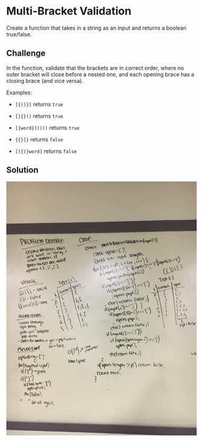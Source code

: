 # Multi-Bracket Validation

Create a function that takes in a string as an input and returns a boolean true/false.

## Challenge

In the function, validate that the brackets are in correct order, where no outer bracket will close before a nested one, and each opening brace has a closing brace (and vice versa).

Examples:
- `[{()}]` returns `true`
- `[]{}()` returns `true`
- `[{word}]()()` returns `true`


- `{{}]}` returns `false`
- `[({)}word]` returns `false`


## Solution

![whiteboard solution](assets/multi-bracket-validation.jpg)
